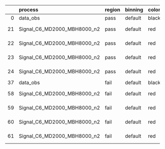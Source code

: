 |    | process                     | region   | binning   | color   | process_type   |   scale | variation   | source_filename                                                      | source_histname    | alias                       | title     |   combine_idx |     lnN |   shapes | syst_type   | direction   | variation_alias   |
|---:|:----------------------------|:---------|:----------|:--------|:---------------|--------:|:------------|:---------------------------------------------------------------------|:-------------------|:----------------------------|:----------|--------------:|--------:|---------:|:------------|:------------|:------------------|
|  0 | data_obs                    | pass     | default   | black   | DATA           |       1 | nominal     | ./histograms_for_2DAlphabet_v18//BH_Data.root                        | hpass              | Data                        | Data      |           nan | nan     |      nan | nan         | nan         | nan               |
| 21 | Signal_C6_MD2000_MBH8000_n2 | pass     | default   | red     | SIGNAL         |       1 | lumi        | ./histograms_for_2DAlphabet_v18//BH_Signal_C6_MD2000_MBH8000_n2.root | hpass              | Signal_C6_MD2000_MBH8000_n2 | BH signal |           nan |   1.016 |      nan | lnN         | nan         | nan               |
| 22 | Signal_C6_MD2000_MBH8000_n2 | pass     | default   | red     | SIGNAL         |       1 | SVM         | ./histograms_for_2DAlphabet_v18//BH_Signal_C6_MD2000_MBH8000_n2.root | hpass_SVMsyst_up   | Signal_C6_MD2000_MBH8000_n2 | BH signal |           nan | nan     |        1 | shapes      | Up          | SVMsyst           |
| 23 | Signal_C6_MD2000_MBH8000_n2 | pass     | default   | red     | SIGNAL         |       1 | SVM         | ./histograms_for_2DAlphabet_v18//BH_Signal_C6_MD2000_MBH8000_n2.root | hpass_SVMsyst_down | Signal_C6_MD2000_MBH8000_n2 | BH signal |           nan | nan     |        1 | shapes      | Down        | SVMsyst           |
| 24 | Signal_C6_MD2000_MBH8000_n2 | pass     | default   | red     | SIGNAL         |       1 | nominal     | ./histograms_for_2DAlphabet_v18//BH_Signal_C6_MD2000_MBH8000_n2.root | hpass              | Signal_C6_MD2000_MBH8000_n2 | BH signal |           nan | nan     |      nan | nan         | nan         | nan               |
| 37 | data_obs                    | fail     | default   | black   | DATA           |       1 | nominal     | ./histograms_for_2DAlphabet_v18//BH_Data.root                        | hfail              | Data                        | Data      |           nan | nan     |      nan | nan         | nan         | nan               |
| 58 | Signal_C6_MD2000_MBH8000_n2 | fail     | default   | red     | SIGNAL         |       1 | lumi        | ./histograms_for_2DAlphabet_v18//BH_Signal_C6_MD2000_MBH8000_n2.root | hfail              | Signal_C6_MD2000_MBH8000_n2 | BH signal |           nan |   1.016 |      nan | lnN         | nan         | nan               |
| 59 | Signal_C6_MD2000_MBH8000_n2 | fail     | default   | red     | SIGNAL         |       1 | SVM         | ./histograms_for_2DAlphabet_v18//BH_Signal_C6_MD2000_MBH8000_n2.root | hfail_SVMsyst_up   | Signal_C6_MD2000_MBH8000_n2 | BH signal |           nan | nan     |        1 | shapes      | Up          | SVMsyst           |
| 60 | Signal_C6_MD2000_MBH8000_n2 | fail     | default   | red     | SIGNAL         |       1 | SVM         | ./histograms_for_2DAlphabet_v18//BH_Signal_C6_MD2000_MBH8000_n2.root | hfail_SVMsyst_down | Signal_C6_MD2000_MBH8000_n2 | BH signal |           nan | nan     |        1 | shapes      | Down        | SVMsyst           |
| 61 | Signal_C6_MD2000_MBH8000_n2 | fail     | default   | red     | SIGNAL         |       1 | nominal     | ./histograms_for_2DAlphabet_v18//BH_Signal_C6_MD2000_MBH8000_n2.root | hfail              | Signal_C6_MD2000_MBH8000_n2 | BH signal |           nan | nan     |      nan | nan         | nan         | nan               |